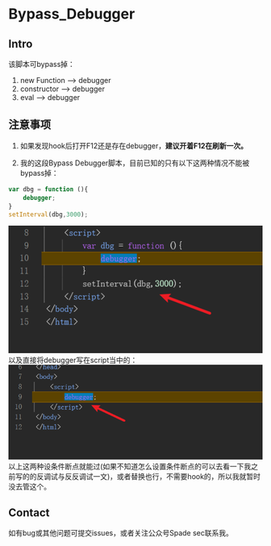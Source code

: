 # Bypass_Debugger

## Intro

该脚本可bypass掉：

1. new Function --> debugger
2. constructor --> debugger
3. eval --> debugger

## 注意事项

1. 如果发现hook后打开F12还是存在debugger，**建议开着F12在刷新一次。**

2. 我的这段Bypass Debugger脚本，目前已知的只有以下这两种情况不能被bypass掉：
```js
var dbg = function (){
    debugger;
}
setInterval(dbg,3000);
```
![1733639165304](image/README/1733639165304.png)
以及直接将debugger写在script当中的：
![1733639172782](image/README/1733639172782.png)
以上这两种设条件断点就能过(如果不知道怎么设置条件断点的可以去看一下我之前写的的反调试与反反调试一文)，或者替换也行，不需要hook的，所以我就暂时没去管这个。

## Contact

如有bug或其他问题可提交issues，或者关注公众号Spade sec联系我。